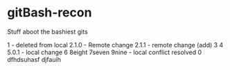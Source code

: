 # gitBash-recon
Stuff aboot the bashiest gits

1 - deleted from local
2.1.0 - Remote change
2.1.1 - remote change (add)
3
4
5.0.1 - local change
6
8eight
7seven
9nine - local conflict resolved
0
dfhdsuhasf
djfauih


